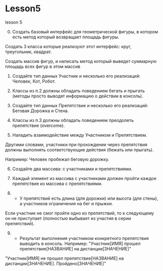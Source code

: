 # Lesson5
lesson 5

0. Создать базовый интерфейс для геометрической фигуры, в котором есть метод который возвращает площадь фигуры.

Создать 3 класса которые реализуют этот интерфейс: круг, треугольник, квадрат.

Создать массив фигур, и написать метод который выведет суммарную площадь всех фигур в этом массив



1. Создайте тип данных Участник и несколько его реализаций: Человек, Кот, Робот.



2. Классы из п.2 должны обладать поведением бегать и прыгать (методы просто выводят информацию о действии в консоль).



3. Создайте тип данных Препятствие и несколько его реализаций: Беговая Дорожка и Стена.



4. Классы из п.3 должны обладать поведением преодолеть препятствие (overcome).



5. Наладить взаимодействие между Участником и Препятствием.

Другими словами, участники при прохождении через препятствия должны выполнять соответствующие действия (бежать или прыгать).

Например: Человек пробежал беговую дорожку.



6. Создайте два массива: с участниками и препятствиями.



7. Каждый элемент из массива с участниками должен пройти каждое препятствие из массива с препятствиями.



8. * У препятствий есть длина (для дорожки) или высота (для стены), а участников ограничения на бег и прыжки.

Если участник не смог пройти одно из препятствий, то к следующему он не приступает (полностью выбывает из участия в серии препятствий).



9. * Результат выполнения участником конкретного препятствия выводить в консоль. Например: "Участник[ИМЯ] прошел препятствие[НАЗВАНИЕ] на дистанции[ЗНАЧЕНИЕ]"

"Участник[ИМЯ] не прошел препятствие[НАЗВАНИЕ] на дистанции[ЗНАЧЕНИЕ]. Пройдено[ЗНАЧЕНИЕ]"